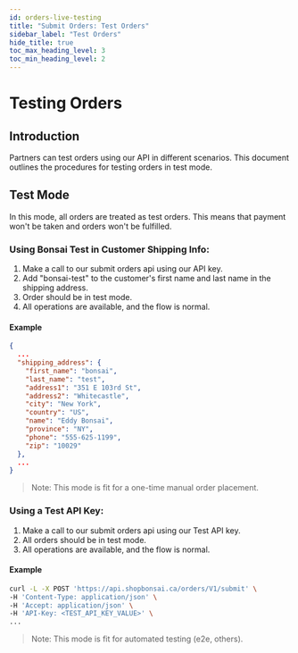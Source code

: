 ```yaml
---
id: orders-live-testing
title: "Submit Orders: Test Orders"
sidebar_label: "Test Orders"
hide_title: true
toc_max_heading_level: 3
toc_min_heading_level: 2
---
```

# Testing Orders

## Introduction

Partners can test orders using our API in different scenarios. This document outlines the procedures for testing orders in test mode.

## Test Mode

In this mode, all orders are treated as test orders. This means that payment won't be taken and orders won't be fulfilled.

### Using Bonsai Test in Customer Shipping Info:

1. Make a call to our submit orders api using our API key.
2. Add "bonsai-test" to the customer's first name and last name in the shipping address.
3. Order should be in test mode.
4. All operations are available, and the flow is normal.

#### Example

```json
{
  ...
  "shipping_address": {
    "first_name": "bonsai",
    "last_name": "test",
    "address1": "351 E 103rd St",
    "address2": "Whitecastle",
    "city": "New York",
    "country": "US",
    "name": "Eddy Bonsai",
    "province": "NY",
    "phone": "555-625-1199",
    "zip": "10029"
  },
  ...
}

```

> Note: This mode is fit for a one-time manual order placement.

### Using a Test API Key:

1. Make a call to our submit orders api using our Test API key.
2. All orders should be in test mode.
3. All operations are available, and the flow is normal.

#### Example

```bash
curl -L -X POST 'https://api.shopbonsai.ca/orders/V1/submit' \
-H 'Content-Type: application/json' \
-H 'Accept: application/json' \
-H 'API-Key: <TEST_API_KEY_VALUE>' \
...
```

> Note: This mode is fit for automated testing (e2e, others).
